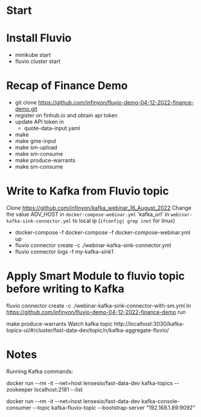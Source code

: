 # Start 
# Install Fluvio
* minikube start
* fluvio cluster start

# Recap of Finance Demo
* git clone https://github.com/infinyon/fluvio-demo-04-12-2022-finance-demo.git
* register on finhub.io and obtain api token 
* update API token in 
    * quote-data-input.yaml
* make 
* make gme-input
* make sm-upload
* make sm-consume
* make produce-warrants
* make sm-consume

# Write to Kafka from Fluvio topic

Clone https://github.com/infinyon/kafka_webinar_16_August_2022 
Change the value ADV_HOST in `docker-compose-webinar.yml`  'kafka_url' in `webinar-kafka-sink-connector.yml`  to local ip (`ifconfig| grep inet` for linux)
* docker-compose -f docker-compose -f docker-compose-webinar.yml up
* fluvio connector create -c ./webinar-kafka-sink-connector.yml
* fluvio connector logs -f my-kafka-sink1

# Apply Smart Module to fluvio topic before writing to Kafka 

fluvio connector create -c ./webinar-kafka-sink-connector-with-sm.yml
In https://github.com/infinyon/fluvio-demo-04-12-2022-finance-demo run

make produce-warrants
Watch kafka topic 
http://localhost:3030/kafka-topics-ui/#/cluster/fast-data-dev/topic/n/kafka-aggregate-fluvio/


# Notes

Running Kafka commands:

docker run --rm -it --net=host lensesio/fast-data-dev kafka-topics --zookeeper localhost:2181 --list

docker run --rm -it --net=host lensesio/fast-data-dev kafka-console-consumer --topic kafka-fluvio-topic --bootstrap-server "192.168.1.89:9092"